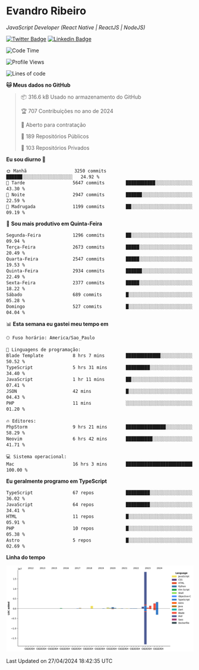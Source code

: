 # Evandro **Ribeiro**

*JavaScript Developer (React Native | ReactJS | NodeJS)*

[![Twitter Badge](https://img.shields.io/badge/-@ribeiroevandro-201B2D?style=flat-square&labelColor=201B2D&logo=twitter&logoColor=white&link=https://twitter.com/ribeiroevandro)](https://twitter.com/ribeiroevandro) 
[![Linkedin Badge](https://img.shields.io/badge/-Evandro%20Ribeiro-201B2D?style=flat-square&logo=Linkedin&logoColor=white&link=https://www.linkedin.com/in/ribeiroevandro)](https://www.linkedin.com/in/ribeiroevandro) 


<!--START_SECTION:waka-->
![Code Time](http://img.shields.io/badge/Code%20Time-3%2C836%20hrs%2043%20mins-blue)

![Profile Views](http://img.shields.io/badge/Visualizac%C3%B5es%20do%20perfil-0-blue)

![Lines of code](https://img.shields.io/badge/Desde%20o%20Hello%20World%20eu%20escrevi-30.1%20million%20linhas%20de%20c%C3%B3digo-blue)

**🐱 Meus dados no GitHub** 

> 📦 316.6 kB Usado no armazenamento do GitHub 
 > 
> 🏆 707 Contribuições no ano de 2024
 > 
> 💼 Aberto para contratação
 > 
> 📜 189 Repositórios Públicos 
 > 
> 🔑 103 Repositórios Privados 
 > 
**Eu sou diurno 🐤** 

```text
🌞 Manhã                  3250 commits        ██████░░░░░░░░░░░░░░░░░░░   24.92 % 
🌆 Tarde                  5647 commits        ███████████░░░░░░░░░░░░░░   43.30 % 
🌃 Noite                  2947 commits        ██████░░░░░░░░░░░░░░░░░░░   22.59 % 
🌙 Madrugada              1199 commits        ██░░░░░░░░░░░░░░░░░░░░░░░   09.19 % 
```
📅 **Sou mais produtivo em Quinta-Feira** 

```text
Segunda-Feira            1296 commits        ██░░░░░░░░░░░░░░░░░░░░░░░   09.94 % 
Terça-Feira              2673 commits        █████░░░░░░░░░░░░░░░░░░░░   20.49 % 
Quarta-Feira             2547 commits        █████░░░░░░░░░░░░░░░░░░░░   19.53 % 
Quinta-Feira             2934 commits        ██████░░░░░░░░░░░░░░░░░░░   22.49 % 
Sexta-Feira              2377 commits        █████░░░░░░░░░░░░░░░░░░░░   18.22 % 
Sábado                   689 commits         █░░░░░░░░░░░░░░░░░░░░░░░░   05.28 % 
Domingo                  527 commits         █░░░░░░░░░░░░░░░░░░░░░░░░   04.04 % 
```


📊 **Esta semana eu gastei meu tempo em** 

```text
🕑︎ Fuso horário: America/Sao_Paulo

💬 Linguagens de programação: 
Blade Template           8 hrs 7 mins        █████████████░░░░░░░░░░░░   50.52 % 
TypeScript               5 hrs 31 mins       █████████░░░░░░░░░░░░░░░░   34.40 % 
JavaScript               1 hr 11 mins        ██░░░░░░░░░░░░░░░░░░░░░░░   07.41 % 
JSON                     42 mins             █░░░░░░░░░░░░░░░░░░░░░░░░   04.43 % 
PHP                      11 mins             ░░░░░░░░░░░░░░░░░░░░░░░░░   01.20 % 

🔥 Editores: 
PhpStorm                 9 hrs 21 mins       ███████████████░░░░░░░░░░   58.29 % 
Neovim                   6 hrs 42 mins       ██████████░░░░░░░░░░░░░░░   41.71 % 

💻 Sistema operacional: 
Mac                      16 hrs 3 mins       █████████████████████████   100.00 % 
```

**Eu geralmente programo em TypeScript** 

```text
TypeScript               67 repos            █████████░░░░░░░░░░░░░░░░   36.02 % 
JavaScript               64 repos            █████████░░░░░░░░░░░░░░░░   34.41 % 
HTML                     11 repos            █░░░░░░░░░░░░░░░░░░░░░░░░   05.91 % 
PHP                      10 repos            █░░░░░░░░░░░░░░░░░░░░░░░░   05.38 % 
Astro                    5 repos             █░░░░░░░░░░░░░░░░░░░░░░░░   02.69 % 
```



**Linha do tempo**

![Lines of Code chart](https://raw.githubusercontent.com/ribeiroevandro/ribeiroevandro/main/assets/bar_graph.png)


 Last Updated on 27/04/2024 18:42:35 UTC
<!--END_SECTION:waka-->
